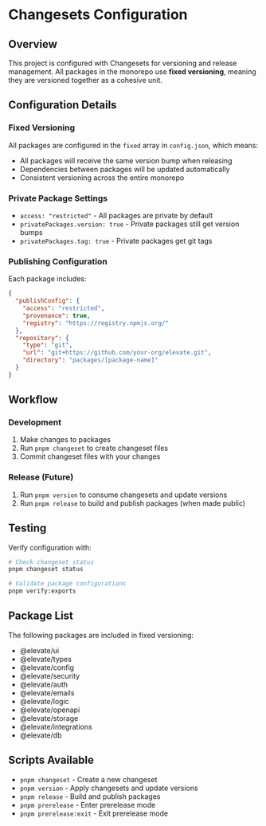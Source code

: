 # Changesets Configuration

## Overview

This project is configured with Changesets for versioning and release management. All packages in the monorepo use **fixed versioning**, meaning they are versioned together as a cohesive unit.

## Configuration Details

### Fixed Versioning
All packages are configured in the `fixed` array in `config.json`, which means:
- All packages will receive the same version bump when releasing
- Dependencies between packages will be updated automatically
- Consistent versioning across the entire monorepo

### Private Package Settings
- `access: "restricted"` - All packages are private by default
- `privatePackages.version: true` - Private packages still get version bumps
- `privatePackages.tag: true` - Private packages get git tags

### Publishing Configuration
Each package includes:
```json
{
  "publishConfig": {
    "access": "restricted",
    "provenance": true,
    "registry": "https://registry.npmjs.org/"
  },
  "repository": {
    "type": "git", 
    "url": "git+https://github.com/your-org/elevate.git",
    "directory": "packages/[package-name]"
  }
}
```

## Workflow

### Development
1. Make changes to packages
2. Run `pnpm changeset` to create changeset files
3. Commit changeset files with your changes

### Release (Future)
1. Run `pnpm version` to consume changesets and update versions
2. Run `pnpm release` to build and publish packages (when made public)

## Testing

Verify configuration with:
```bash
# Check changeset status
pnpm changeset status

# Validate package configurations
pnpm verify:exports
```

## Package List

The following packages are included in fixed versioning:
- @elevate/ui
- @elevate/types  
- @elevate/config
- @elevate/security
- @elevate/auth
- @elevate/emails
- @elevate/logic
- @elevate/openapi
- @elevate/storage
- @elevate/integrations
- @elevate/db

## Scripts Available

- `pnpm changeset` - Create a new changeset
- `pnpm version` - Apply changesets and update versions
- `pnpm release` - Build and publish packages
- `pnpm prerelease` - Enter prerelease mode
- `pnpm prerelease:exit` - Exit prerelease mode